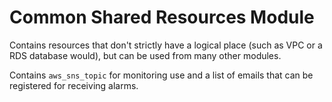 # Common Shared Resources Module

Contains resources that don't strictly have a logical place (such as VPC or a RDS database would), but can be used from many other modules.

Contains `aws_sns_topic` for monitoring use and a list of emails that can be registered for receiving alarms.
